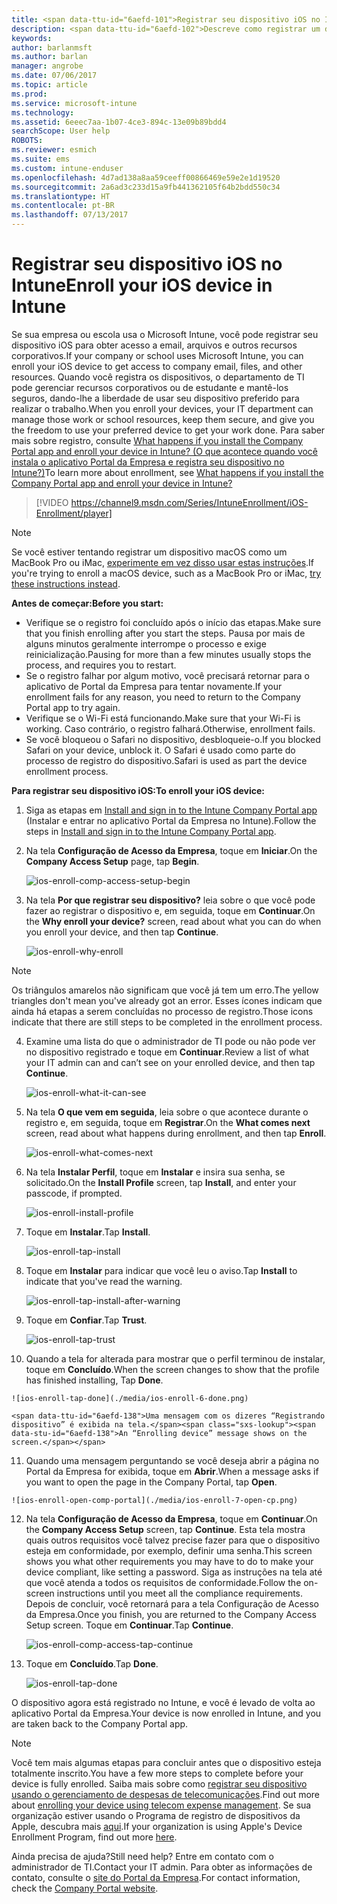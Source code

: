 ```yaml
---
title: <span data-ttu-id="6aefd-101">Registrar seu dispositivo iOS no Intune | Microsoft Docs</span><span class="sxs-lookup"><span data-stu-id="6aefd-101">Enroll your iOS device in Intune | Microsoft Docs</span></span>
description: <span data-ttu-id="6aefd-102">Descreve como registrar um dispositivo iOS no Intune</span><span class="sxs-lookup"><span data-stu-id="6aefd-102">Describes how to enroll an iOS device in Intune</span></span>
keywords: 
author: barlanmsft
ms.author: barlan
manager: angrobe
ms.date: 07/06/2017
ms.topic: article
ms.prod: 
ms.service: microsoft-intune
ms.technology: 
ms.assetid: 6eeec7aa-1b07-4ce3-894c-13e09b89bdd4
searchScope: User help
ROBOTS: 
ms.reviewer: esmich
ms.suite: ems
ms.custom: intune-enduser
ms.openlocfilehash: 4d7ad138a8aa59ceeff00866469e59e2e1d19520
ms.sourcegitcommit: 2a6ad3c233d15a9fb441362105f64b2bdd550c34
ms.translationtype: HT
ms.contentlocale: pt-BR
ms.lasthandoff: 07/13/2017
---
```

# <a name="enroll-your-ios-device-in-intune"></a><span data-ttu-id="6aefd-103">Registrar seu dispositivo iOS no Intune</span><span class="sxs-lookup"><span data-stu-id="6aefd-103">Enroll your iOS device in Intune</span></span>

<span data-ttu-id="6aefd-104">Se sua empresa ou escola usa o Microsoft Intune, você pode registrar seu dispositivo iOS para obter acesso a email, arquivos e outros recursos corporativos.</span><span class="sxs-lookup"><span data-stu-id="6aefd-104">If your company or school uses Microsoft Intune, you can enroll your iOS device to get access to company email, files, and other resources.</span></span> <span data-ttu-id="6aefd-105">Quando você registra os dispositivos, o departamento de TI pode gerenciar recursos corporativos ou de estudante e mantê-los seguros, dando-lhe a liberdade de usar seu dispositivo preferido para realizar o trabalho.</span><span class="sxs-lookup"><span data-stu-id="6aefd-105">When you enroll your devices, your IT department can manage those work or school resources, keep them secure, and give you the freedom to use your preferred device to get your work done.</span></span> <span data-ttu-id="6aefd-106">Para saber mais sobre registro, consulte [What happens if you install the Company Portal app and enroll your device in Intune? (O que acontece quando você instala o aplicativo Portal da Empresa e registra seu dispositivo no Intune?)](what-happens-if-you-install-the-company-portal-app-and-enroll-your-device-in-intune-ios.md)</span><span class="sxs-lookup"><span data-stu-id="6aefd-106">To learn more about enrollment, see [What happens if you install the Company Portal app and enroll your device in Intune?](what-happens-if-you-install-the-company-portal-app-and-enroll-your-device-in-intune-ios.md)</span></span>

> [!VIDEO https://channel9.msdn.com/Series/IntuneEnrollment/iOS-Enrollment/player]

> [!NOTE]
> <span data-ttu-id="6aefd-107">Se você estiver tentando registrar um dispositivo macOS como um MacBook Pro ou iMac, [experimente em vez disso usar estas instruções](enroll-your-device-in-intune-macos.md).</span><span class="sxs-lookup"><span data-stu-id="6aefd-107">If you're trying to enroll a macOS device, such as a MacBook Pro or iMac, [try these instructions instead](enroll-your-device-in-intune-macos.md).</span></span>

<span data-ttu-id="6aefd-108">**Antes de começar:**</span><span class="sxs-lookup"><span data-stu-id="6aefd-108">**Before you start:**</span></span>

- <span data-ttu-id="6aefd-109">Verifique se o registro foi concluído após o início das etapas.</span><span class="sxs-lookup"><span data-stu-id="6aefd-109">Make sure that you finish enrolling after you start the steps.</span></span> <span data-ttu-id="6aefd-110">Pausa por mais de alguns minutos geralmente interrompe o processo e exige reinicialização.</span><span class="sxs-lookup"><span data-stu-id="6aefd-110">Pausing for more than a few minutes usually stops the process, and  requires you to restart.</span></span>
- <span data-ttu-id="6aefd-111">Se o registro falhar por algum motivo, você precisará retornar para o aplicativo de Portal da Empresa para tentar novamente.</span><span class="sxs-lookup"><span data-stu-id="6aefd-111">If your enrollment fails for any reason, you need to return to the Company Portal app to try again.</span></span>
- <span data-ttu-id="6aefd-112">Verifique se o Wi-Fi está funcionando.</span><span class="sxs-lookup"><span data-stu-id="6aefd-112">Make sure that your Wi-Fi is working.</span></span> <span data-ttu-id="6aefd-113">Caso contrário, o registro falhará.</span><span class="sxs-lookup"><span data-stu-id="6aefd-113">Otherwise, enrollment fails.</span></span>
- <span data-ttu-id="6aefd-114">Se você bloqueou o Safari no dispositivo, desbloqueie-o.</span><span class="sxs-lookup"><span data-stu-id="6aefd-114">If you blocked Safari on your device, unblock it.</span></span> <span data-ttu-id="6aefd-115">O Safari é usado como parte do processo de registro do dispositivo.</span><span class="sxs-lookup"><span data-stu-id="6aefd-115">Safari is used as part the device enrollment process.</span></span>


<span data-ttu-id="6aefd-116">**Para registrar seu dispositivo iOS:**</span><span class="sxs-lookup"><span data-stu-id="6aefd-116">**To enroll your iOS device:**</span></span>

1.  <span data-ttu-id="6aefd-117">Siga as etapas em [Install and sign in to the Intune Company Portal app](install-and-sign-in-to-the-intune-company-portal-app-ios.md) (Instalar e entrar no aplicativo Portal da Empresa no Intune).</span><span class="sxs-lookup"><span data-stu-id="6aefd-117">Follow the steps in [Install and sign in to the Intune Company Portal app](install-and-sign-in-to-the-intune-company-portal-app-ios.md).</span></span>

2. <span data-ttu-id="6aefd-118">Na tela **Configuração de Acesso da Empresa**, toque em **Iniciar**.</span><span class="sxs-lookup"><span data-stu-id="6aefd-118">On the **Company Access Setup** page, tap **Begin**.</span></span>

    ![ios-enroll-comp-access-setup-begin](./media/ios-enroll-1a-comp-access-setup.png)

3. <span data-ttu-id="6aefd-120">Na tela **Por que registrar seu dispositivo?** leia sobre o que você pode fazer ao registrar o dispositivo e, em seguida, toque em **Continuar**.</span><span class="sxs-lookup"><span data-stu-id="6aefd-120">On the **Why enroll your device?** screen, read about what you can do when you enroll your device, and then tap **Continue**.</span></span>

    ![ios-enroll-why-enroll](./media/ios-enroll-1b-why-enroll.png)

  > [!NOTE]
  > <span data-ttu-id="6aefd-122">Os triângulos amarelos não significam que você já tem um erro.</span><span class="sxs-lookup"><span data-stu-id="6aefd-122">The yellow triangles don't mean you've already got an error.</span></span> <span data-ttu-id="6aefd-123">Esses ícones indicam que ainda há etapas a serem concluídas no processo de registro.</span><span class="sxs-lookup"><span data-stu-id="6aefd-123">Those icons indicate that there are still steps to be completed in the enrollment process.</span></span>

4. <span data-ttu-id="6aefd-124">Examine uma lista do que o administrador de TI pode ou não pode ver no dispositivo registrado e toque em **Continuar**.</span><span class="sxs-lookup"><span data-stu-id="6aefd-124">Review a list of what your IT admin can and can’t see on your enrolled device, and then tap **Continue**.</span></span>

    ![ios-enroll-what-it-can-see](./media/ios-enroll-1c-we-care-privacy.png)

5.  <span data-ttu-id="6aefd-126">Na tela **O que vem em seguida**, leia sobre o que acontece durante o registro e, em seguida, toque em **Registrar**.</span><span class="sxs-lookup"><span data-stu-id="6aefd-126">On the **What comes next** screen, read about what happens during enrollment, and then tap **Enroll**.</span></span>

    ![ios-enroll-what-comes-next](./media/ios-enroll-1d-what-comes-next.png)

6.  <span data-ttu-id="6aefd-128">Na tela **Instalar Perfil**, toque em **Instalar** e insira sua senha, se solicitado.</span><span class="sxs-lookup"><span data-stu-id="6aefd-128">On the **Install Profile** screen, tap **Install**, and enter your passcode, if prompted.</span></span>

    ![ios-enroll-install-profile](./media/ios-enroll-2-mgt-profile-install.png)

7.  <span data-ttu-id="6aefd-130">Toque em **Instalar**.</span><span class="sxs-lookup"><span data-stu-id="6aefd-130">Tap **Install**.</span></span>

    ![ios-enroll-tap-install](./media/ios-enroll-3-mgt-profile-install-2.png)    

8.  <span data-ttu-id="6aefd-132">Toque em **Instalar** para indicar que você leu o aviso.</span><span class="sxs-lookup"><span data-stu-id="6aefd-132">Tap **Install** to indicate that you've read the warning.</span></span>

    ![ios-enroll-tap-install-after-warning](./media/ios-enroll-4-warning.png)

9.  <span data-ttu-id="6aefd-134">Toque em **Confiar**.</span><span class="sxs-lookup"><span data-stu-id="6aefd-134">Tap **Trust**.</span></span>

    ![ios-enroll-tap-trust](./media/ios-enroll-5-trust.png)

10.  <span data-ttu-id="6aefd-136">Quando a tela for alterada para mostrar que o perfil terminou de instalar, toque em **Concluído**.</span><span class="sxs-lookup"><span data-stu-id="6aefd-136">When the screen changes to show that the profile has finished installing, Tap **Done**.</span></span>

    ![ios-enroll-tap-done](./media/ios-enroll-6-done.png)

    <span data-ttu-id="6aefd-138">Uma mensagem com os dizeres “Registrando dispositivo” é exibida na tela.</span><span class="sxs-lookup"><span data-stu-id="6aefd-138">An “Enrolling device” message shows on the screen.</span></span>

11.  <span data-ttu-id="6aefd-139">Quando uma mensagem perguntando se você deseja abrir a página no Portal da Empresa for exibida, toque em **Abrir**.</span><span class="sxs-lookup"><span data-stu-id="6aefd-139">When a message asks if you want to open the page in the Company Portal, tap **Open**.</span></span>

    ![ios-enroll-open-comp-portal](./media/ios-enroll-7-open-cp.png)

12. <span data-ttu-id="6aefd-141">Na tela **Configuração de Acesso da Empresa**, toque em **Continuar**.</span><span class="sxs-lookup"><span data-stu-id="6aefd-141">On the **Company Access Setup** screen, tap **Continue**.</span></span> <span data-ttu-id="6aefd-142">Esta tela mostra quais outros requisitos você talvez precise fazer para que o dispositivo esteja em conformidade, por exemplo, definir uma senha.</span><span class="sxs-lookup"><span data-stu-id="6aefd-142">This screen shows you what other requirements you may have to do to make your device compliant, like setting a password.</span></span> <span data-ttu-id="6aefd-143">Siga as instruções na tela até que você atenda a todos os requisitos de conformidade.</span><span class="sxs-lookup"><span data-stu-id="6aefd-143">Follow the on-screen instructions until you meet all the compliance requirements.</span></span> <span data-ttu-id="6aefd-144">Depois de concluir, você retornará para a tela Configuração de Acesso da Empresa.</span><span class="sxs-lookup"><span data-stu-id="6aefd-144">Once you finish, you are returned to the Company Access Setup screen.</span></span> <span data-ttu-id="6aefd-145">Toque em **Continuar**.</span><span class="sxs-lookup"><span data-stu-id="6aefd-145">Tap **Continue**.</span></span>

    ![ios-enroll-comp-access-tap-continue](./media/ios-enroll-8-comp-access-setup-compliance.png)

13. <span data-ttu-id="6aefd-147">Toque em **Concluído**.</span><span class="sxs-lookup"><span data-stu-id="6aefd-147">Tap **Done**.</span></span>

    ![ios-enroll-tap-done](./media/ios-enroll-9-comp-access-setup-complete.png)

<span data-ttu-id="6aefd-149">O dispositivo agora está registrado no Intune, e você é levado de volta ao aplicativo Portal da Empresa.</span><span class="sxs-lookup"><span data-stu-id="6aefd-149">Your device is now enrolled in Intune, and you are taken back to the Company Portal app.</span></span>

> [!Note]
> <span data-ttu-id="6aefd-150">Você tem mais algumas etapas para concluir antes que o dispositivo esteja totalmente inscrito.</span><span class="sxs-lookup"><span data-stu-id="6aefd-150">You have a few more steps to complete before your device is fully enrolled.</span></span> <span data-ttu-id="6aefd-151">Saiba mais sobre como [registrar seu dispositivo usando o gerenciamento de despesas de telecomunicações](enroll-your-device-with-telecom-expense-management-ios.md).</span><span class="sxs-lookup"><span data-stu-id="6aefd-151">Find out more about [enrolling your device using telecom expense management](enroll-your-device-with-telecom-expense-management-ios.md).</span></span> <span data-ttu-id="6aefd-152">Se sua organização estiver usando o Programa de registro de dispositivos da Apple, descubra mais [aqui](enroll-your-device-dep-ios.md).</span><span class="sxs-lookup"><span data-stu-id="6aefd-152">If your organization is using Apple's Device Enrollment Program, find out more [here](enroll-your-device-dep-ios.md).</span></span>

<span data-ttu-id="6aefd-153">Ainda precisa de ajuda?</span><span class="sxs-lookup"><span data-stu-id="6aefd-153">Still need help?</span></span> <span data-ttu-id="6aefd-154">Entre em contato com o administrador de TI.</span><span class="sxs-lookup"><span data-stu-id="6aefd-154">Contact your IT admin.</span></span> <span data-ttu-id="6aefd-155">Para obter as informações de contato, consulte o [site do Portal da Empresa](http://portal.manage.microsoft.com).</span><span class="sxs-lookup"><span data-stu-id="6aefd-155">For contact information, check the [Company Portal website](http://portal.manage.microsoft.com).</span></span>
